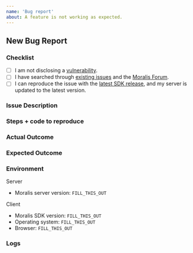 ```yaml
---
name: 'Bug report'
about: A feature is not working as expected.
---
```


## New Bug Report

### Checklist

<!--
    Check every following box [x] before submitting your issue.
    Click the "Preview" tab for better readability.
    Thanks for contributing to Moralis!
-->

- [ ] I am not disclosing a [vulnerability](https://github.com/MoralisWeb3/Moralis-JS-SDK-v1/blob/main/SECURITY.md).
- [ ] I have searched through [existing issues](https://github.com/MoralisWeb3/Moralis-JS-SDK-v1/issues?q=is%3Aissue) and the [Moralis Forum](https://forum.moralis.io/).
- [ ] I can reproduce the issue with the [latest SDK release](https://github.com/MoralisWeb3/Moralis-JS-SDK-v1/releases), and my server is updated to the latest version.<!-- We don't investigate issues for outdated releases. -->

### Issue Description

<!-- What is the specific issue? -->

### Steps + code to reproduce

<!-- How can someone else reproduce the issue? -->

### Actual Outcome

<!-- What outcome, for example query result, did you get? -->

### Expected Outcome

<!-- What outcome, for example query result, did you expect? -->

### Environment

<!-- Be specific with versions, don't use "latest" or semver ranges like "~x.y.z" or "^x.y.z". -->

Server

- Moralis server version: `FILL_THIS_OUT`

Client

- Moralis SDK version: `FILL_THIS_OUT`
- Operating system: `FILL_THIS_OUT`
- Browser: `FILL_THIS_OUT`

### Logs

<!-- Include relevant logs here -->
